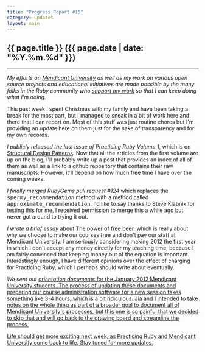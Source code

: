 ```yaml
---
title: "Progress Report #15"
category: updates
layout: main
---
```


## {{ page.title }} ({{ page.date | date: "%Y.%m.%d" }})

<hr>

_My efforts on [Mendicant University](http://university.rubymendicant.com) as well as my work on various open source projects and educational initiatives are made possible by the many folks in the Ruby community who [support my work](/support.html) so that I can keep doing what I'm doing._

This past week I spent Christmas with my family and have been taking a break for the most part, but I managed to sneak in a bit of work here and there that I can report on. Most of this stuff was just routine chores but I'm providing an update here on them just for the sake of transparency and for my own records.

*I publicly released the last issue of Practicing Ruby Volume 1*, which is on [Structural Design Patterns](http://blog.rubybestpractices.com/posts/gregory/060-issue-26-structural-design-patterns.html). Now that all the articles from the first volume are up on the blog, I'll probably write up a post that provides an index of all of them as well as a link to a github repository that contains their raw manuscripts. However, it'll depend on how much free time I have over the coming weeks.

*I finally merged RubyGems pull request #124* which replaces the <tt>spermy_recommendation</tt> method with a method called <tt>approximate_recommendation</tt>. I'd like to say thanks to Steve Klabnik for testing this for me, I received permission to merge this a while ago but never got around to trying it out.

*I wrote a brief essay* about <a href="http://majesticseacreature.com/essays/2011/12/28/free-beer-matters.html">The power of free beer</a>, which is really about why we choose to make our courses free and don't pay our staff at Mendicant University. I am seriously considering making 2012 the first year in which I don't accept any money directly for my teaching time, because I am fairly convinced that keeping money out of the equation is important. Interestingly enough, I have different opinions over the effect of charging for Practicing Ruby, which I perhaps should write about eventually.

*We sent out <a href="http://mendicantuniversity.org/course-guide-s10.pdf">orientation documents* for the January 2012 Mendicant University students.</i> The process of updating these documents and preparing our course administration software for a new session takes something like 3-4 hours, which is a bit ridiculous. Jia and I intended to take notes on the whole thing as part of a broader goal to document all of Mendicant University's processes, but this one is so painful that we decided to skip that and will go back to the drawing board and streamline the process.

Life should get more exciting next week, as Practicing Ruby and Mendicant University come back to life. Stay tuned for more updates.
